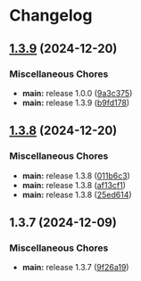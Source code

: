 # Changelog

## [1.3.9](https://github.com/mrkeww/all-skyblock/compare/v1.3.8...v1.3.9) (2024-12-20)


### Miscellaneous Chores

* **main:** release 1.0.0 ([9a3c375](https://github.com/mrkeww/all-skyblock/commit/9a3c3754ffde100aa23c9d7ca5741b826f71f337))
* **main:** release 1.3.9 ([b9fd178](https://github.com/mrkeww/all-skyblock/commit/b9fd1787ab2c6d350776f13a686dac4b4fcfe98f))

## [1.3.8](https://github.com/mrkeww/all-skyblock/compare/v1.3.7...v1.3.8) (2024-12-20)


### Miscellaneous Chores

* **main:** release 1.3.8 ([011b6c3](https://github.com/mrkeww/all-skyblock/commit/011b6c38ca679f7c4a384bc8079d261cff71a14a))
* **main:** release 1.3.8 ([af13cf1](https://github.com/mrkeww/all-skyblock/commit/af13cf1e1f6dd6a13ff10adf35a1346c64db7c4d))
* **main:** release 1.3.8 ([25ed614](https://github.com/mrkeww/all-skyblock/commit/25ed614db735041eea2fb5ef2efacd3b6cdf5292))

## 1.3.7 (2024-12-09)


### Miscellaneous Chores

* **main:** release 1.3.7 ([9f26a19](https://github.com/mrkeww/all-skyblock/commit/9f26a196aee3e4d839eef89024e340e8d1807980))
